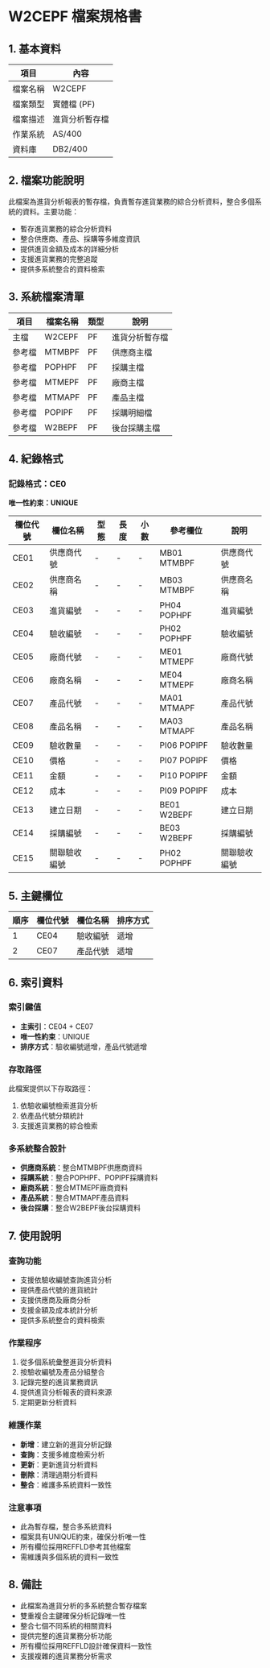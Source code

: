 # W2CEPF 檔案規格書

## 1. 基本資料

| 項目 | 內容 |
|------|------|
| 檔案名稱 | W2CEPF |
| 檔案類型 | 實體檔 (PF) |
| 檔案描述 | 進貨分析暫存檔 |
| 作業系統 | AS/400 |
| 資料庫 | DB2/400 |

## 2. 檔案功能說明

此檔案為進貨分析報表的暫存檔，負責暫存進貨業務的綜合分析資料，整合多個系統的資料。主要功能：
- 暫存進貨業務的綜合分析資料
- 整合供應商、產品、採購等多維度資訊
- 提供進貨金額及成本的詳細分析
- 支援進貨業務的完整追蹤
- 提供多系統整合的資料檢索

## 3. 系統檔案清單

| 項目 | 檔案名稱 | 類型 | 說明 |
|------|----------|------|------|
| 主檔 | W2CEPF | PF | 進貨分析暫存檔 |
| 參考檔 | MTMBPF | PF | 供應商主檔 |
| 參考檔 | POPHPF | PF | 採購主檔 |
| 參考檔 | MTMEPF | PF | 廠商主檔 |
| 參考檔 | MTMAPF | PF | 產品主檔 |
| 參考檔 | POPIPF | PF | 採購明細檔 |
| 參考檔 | W2BEPF | PF | 後台採購主檔 |

## 4. 紀錄格式

### 記錄格式：CE0
**唯一性約束：UNIQUE**

| 欄位代號 | 欄位名稱 | 型態 | 長度 | 小數 | 參考欄位 | 說明 |
|----------|----------|------|------|------|----------|------|
| CE01 | 供應商代號 | - | - | - | MB01 MTMBPF | 供應商代號 |
| CE02 | 供應商名稱 | - | - | - | MB03 MTMBPF | 供應商名稱 |
| CE03 | 進貨編號 | - | - | - | PH04 POPHPF | 進貨編號 |
| CE04 | 驗收編號 | - | - | - | PH02 POPHPF | 驗收編號 |
| CE05 | 廠商代號 | - | - | - | ME01 MTMEPF | 廠商代號 |
| CE06 | 廠商名稱 | - | - | - | ME04 MTMEPF | 廠商名稱 |
| CE07 | 產品代號 | - | - | - | MA01 MTMAPF | 產品代號 |
| CE08 | 產品名稱 | - | - | - | MA03 MTMAPF | 產品名稱 |
| CE09 | 驗收數量 | - | - | - | PI06 POPIPF | 驗收數量 |
| CE10 | 價格 | - | - | - | PI07 POPIPF | 價格 |
| CE11 | 金額 | - | - | - | PI10 POPIPF | 金額 |
| CE12 | 成本 | - | - | - | PI09 POPIPF | 成本 |
| CE13 | 建立日期 | - | - | - | BE01 W2BEPF | 建立日期 |
| CE14 | 採購編號 | - | - | - | BE03 W2BEPF | 採購編號 |
| CE15 | 關聯驗收編號 | - | - | - | PH02 POPHPF | 關聯驗收編號 |

## 5. 主鍵欄位

| 順序 | 欄位代號 | 欄位名稱 | 排序方式 |
|------|----------|----------|----------|
| 1 | CE04 | 驗收編號 | 遞增 |
| 2 | CE07 | 產品代號 | 遞增 |

## 6. 索引資料

### 索引鍵值
- **主索引**：CE04 + CE07
- **唯一性約束**：UNIQUE
- **排序方式**：驗收編號遞增，產品代號遞增

### 存取路徑
此檔案提供以下存取路徑：
1. 依驗收編號檢索進貨分析
2. 依產品代號分類統計
3. 支援進貨業務的綜合檢索

### 多系統整合設計
- **供應商系統**：整合MTMBPF供應商資料
- **採購系統**：整合POPHPF、POPIPF採購資料
- **廠商系統**：整合MTMEPF廠商資料
- **產品系統**：整合MTMAPF產品資料
- **後台採購**：整合W2BEPF後台採購資料

## 7. 使用說明

### 查詢功能
- 支援依驗收編號查詢進貨分析
- 提供產品代號的進貨統計
- 支援供應商及廠商分析
- 支援金額及成本統計分析
- 提供多系統整合的資料檢索

### 作業程序
1. 從多個系統彙整進貨分析資料
2. 按驗收編號及產品分組整合
3. 記錄完整的進貨業務資訊
4. 提供進貨分析報表的資料來源
5. 定期更新分析資料

### 維護作業
- **新增**：建立新的進貨分析記錄
- **查詢**：支援多維度檢索分析
- **更新**：更新進貨分析資料
- **刪除**：清理過期分析資料
- **整合**：維護多系統資料一致性

### 注意事項
- 此為暫存檔，整合多系統資料
- 檔案具有UNIQUE約束，確保分析唯一性
- 所有欄位採用REFFLD參考其他檔案
- 需維護與多個系統的資料一致性

## 8. 備註

- 此檔案為進貨分析的多系統整合暫存檔案
- 雙重複合主鍵確保分析記錄唯一性
- 整合七個不同系統的相關資料
- 提供完整的進貨業務分析功能
- 所有欄位採用REFFLD設計確保資料一致性
- 支援複雜的進貨業務分析需求 